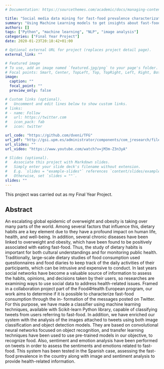 ```yaml
---
# Documentation: https://sourcethemes.com/academic/docs/managing-content/

title: "Social media data mining for fast-food prevalence characterization"
summary: "Using Machine Learning models to get insights about fast-food consumption in a region."
authors: []
tags: ["Python", "machine learning", "NLP", "image analysis"]
categories: ["Final Year Project"]
date: 2020-01-23T20:18:42+01:00

# Optional external URL for project (replaces project detail page).
external_link: ""

# Featured image
# To use, add an image named `featured.jpg/png` to your page's folder.
# Focal points: Smart, Center, TopLeft, Top, TopRight, Left, Right, BottomLeft, Bottom, BottomRight.
image:
  caption: ""
  focal_point: ""
  preview_only: false

# Custom links (optional).
#   Uncomment and edit lines below to show custom links.
# links:
# - name: Follow
#   url: https://twitter.com
#   icon_pack: fab
#   icon: twitter

url_code: "https://github.com/dveni/TFG"
url_pdf: "http://gsi.upm.es/administrator/components/com_jresearch/files/publications/tfg-dani-vera.pdf"
url_slides: ""
url_video: "https://www.youtube.com/watch?v=jM3m-Z3n3yA"

# Slides (optional).
#   Associate this project with Markdown slides.
#   Simply enter your slide deck's filename without extension.
#   E.g. `slides = "example-slides"` references `content/slides/example-slides.md`.
#   Otherwise, set `slides = ""`.
slides: ""
---
```


This project was carried out as my Final Year Project.

## Abstract

An escalating global epidemic of overweight and obesity is taking over many parts of the world. Among several factors that influence this, dietary habits are a key element due to they have a profound impact on human life, health, and well-being. In addition, several chronic diseases have been linked to overweight and obesity, which have been found to be positively associated with eating fast-food. Thus, the study of dietary habits is important for both cultural understandings and for monitoring public health. Traditionally, large-scale dietary studies of food consumption used questionnaires and food diaries to keep track of the daily activities of their participants, which can be intrusive and expensive to conduct. In last years social networks have become a valuable source of information to assess the habits, opinions, and decisions taken by their users, so researches are examining ways to use social data to address health-related issues. Framed in a collaboration project part of the Food4Health European program, our work aims to determine if it is possible to characterize fast-food consumption through the in- formation of the messages posted on Twitter. For this purpose, we have made a classifier using machine learning techniques, available with Scikit-learn Python library, capable of classifying tweets from users referring to fast-food. In addition, we have enriched our system with the analysis of the images attached to tweets using both image classification and object detection models. They are based on convolutional neural networks focused on object recognition, and transfer learning techniques have been used to use pre-trained models in our objective, to recognize food. Also, sentiment and emotion analysis have been performed on tweets in order to assess the sentiments and emotions related to fast-food. This system has been tested in the Spanish case, assessing the fast-food prevalence in the country along with image and sentiment analysis to provide health-related information.